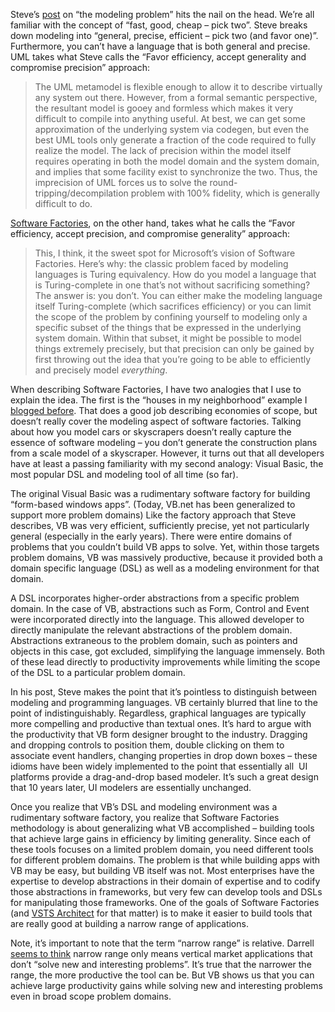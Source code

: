 Steve’s
[post](http://hyperthink.net/blog/PermaLink,guid,6a264d60-3652-4662-bfff-77bdc3ebf2b2.aspx%20)
on “the modeling problem” hits the nail on the head. We’re all familiar
with the concept of “fast, good, cheap – pick two”. Steve breaks down
modeling into “general, precise, efficient – pick two (and favor one)”.
Furthermore, you can’t have a language that is both general and precise.
UML takes what Steve calls the “Favor efficiency, accept generality and
compromise precision” approach:

> The UML metamodel is flexible enough to allow it to describe virtually
> any system out there. However, from a formal semantic perspective, the
> resultant model is gooey and formless which makes it very difficult to
> compile into anything useful. At best, we can get some approximation
> of the underlying system via codegen, but even the best UML tools only
> generate a fraction of the code required to fully realize the model.
> The lack of precision within the model itself requires operating in
> both the model domain and the system domain, and implies that some
> facility exist to synchronize the two. Thus, the imprecision of UML
> forces us to solve the round-tripping/decompilation problem with 100%
> fidelity, which is generally difficult to do.

[Software
Factories](http://msdn.microsoft.com/architecture/softwarefactories), on
the other hand, takes what he calls the “Favor efficiency, accept
precision, and compromise generality” approach:

> This, I think, it the sweet spot for Microsoft’s vision of Software
> Factories. Here’s why: the classic problem faced by modeling languages
> is Turing equivalency. How do you model a language that is
> Turing-complete in one that’s not without sacrificing something? The
> answer is: you don’t. You can either make the modeling language itself
> Turing-complete (which sacrifices efficiency) or you can limit the
> scope of the problem by confining yourself to modeling only a specific
> subset of the things that be expressed in the underlying system
> domain. Within that subset, it might be possible to model things
> extremely precisely, but that precision can only be gained by first
> throwing out the idea that you’re going to be able to efficiently and
> precisely model *everything*.

When describing Software Factories, I have two analogies that I use to
explain the idea. The first is the “houses in my neighborhood” example I
[blogged
before](http://devhawk.net/2004/08/16/reading-is-fundamental-to-forming-an-educated-opinion/).
That does a good job describing economies of scope, but doesn’t really
cover the modeling aspect of software factories. Talking about how you
model cars or skyscrapers doesn’t really capture the essence of software
modeling – you don’t generate the construction plans from a scale model
of a skyscraper. However, it turns out that all developers have at least
a passing familiarity with my second analogy: Visual Basic, the most
popular DSL and modeling tool of all time (so far).

The original Visual Basic was a rudimentary software factory for
building “form-based windows apps”. (Today, VB.net has been generalized
to support more problem domains) Like the factory approach that Steve
describes, VB was very efficient, sufficiently precise, yet not
particularly general (especially in the early years). There were entire
domains of problems that you couldn’t build VB apps to solve. Yet,
within those targets problem domains, VB was massively productive,
because it provided both a domain specific language (DSL) as well as a
modeling environment for that domain.

A DSL incorporates higher-order abstractions from a specific problem
domain. In the case of VB, abstractions such as Form, Control and Event
were incorporated directly into the language. This allowed developer to
directly manipulate the relevant abstractions of the problem domain.
Abstractions extraneous to the problem domain, such as pointers and
objects in this case, got excluded, simplifying the language immensely.
Both of these lead directly to productivity improvements while limiting
the scope of the DSL to a particular problem domain.

In his post, Steve makes the point that it’s pointless to distinguish
between modeling and programming languages. VB certainly blurred that
line to the point of indistinguishably. Regardless, graphical languages
are typically more compelling and productive than textual ones. It’s
hard to argue with the productivity that VB form designer brought to the
industry. Dragging and dropping controls to position them, double
clicking on them to associate event handlers, changing properties in
drop down boxes – these idioms have been widely implemented to the point
that essentially all  UI platforms provide a drag-and-drop based
modeler. It’s such a great design that 10 years later, UI modelers are
essentially unchanged.

Once you realize that VB’s DSL and modeling environment was a
rudimentary software factory, you realize that Software Factories
methodology is about generalizing what VB accomplished – building tools
that achieve large gains in efficiency by limiting generality. Since
each of these tools focuses on a limited problem domain, you need
different tools for different problem domains. The problem is that while
building apps with VB may be easy, but building VB itself was not. Most
enterprises have the expertise to develop abstractions in their domain
of expertise and to codify those abstractions in frameworks, but very
few can develop tools and DSLs for manipulating those frameworks. One of
the goals of Software Factories (and [VSTS
Architect](http://msdn.microsoft.com/vstudio/teamsystem/architect) for
that matter) is to make it easier to build tools that are really good at
building a narrow range of applications.

Note, it’s important to note that the term “narrow range” is relative.
Darrell [seems to
think](http://dotnetjunkies.com/WebLog/darrell.norton/archive/2004/08/17/22302.aspx)
narrow range only means vertical market applications that don’t “solve
new and interesting problems”. It’s true that the narrower the range,
the more productive the tool can be. But VB shows us that you can
achieve large productivity gains while solving new and interesting
problems even in broad scope problem domains.
